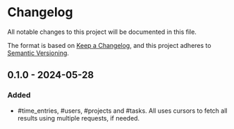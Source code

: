 # Changelog

All notable changes to this project will be documented in this file.

The format is based on [Keep a Changelog](https://keepachangelog.com/en/1.1.0/),
and this project adheres to [Semantic Versioning](https://semver.org/spec/v2.0.0.html).

## 0.1.0 - 2024-05-28

### Added

- #time_entries, #users, #projects and #tasks. All uses cursors
  to fetch all results using multiple requests, if needed.
